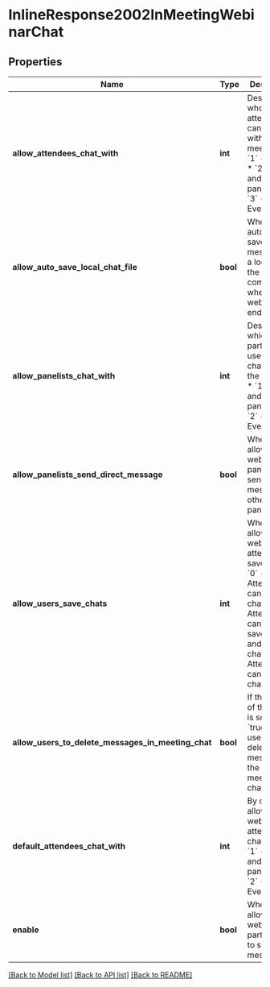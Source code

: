 # InlineResponse2002InMeetingWebinarChat

## Properties
Name | Type | Description | Notes
------------ | ------------- | ------------- | -------------
**allow_attendees_chat_with** | **int** | Designate who webinar attendees can chat with in the meeting. * &#x60;1&#x60; - No one. * &#x60;2&#x60; - Host and all panelists. * &#x60;3&#x60; - Everyone. | [optional] 
**allow_auto_save_local_chat_file** | **bool** | Whether to automatically save chat messages to a local file on the host&#x27;s computer when the webinar ends. | [optional] 
**allow_panelists_chat_with** | **int** | Designate which other participants users can chat with in the meeting. * &#x60;1&#x60; - Host and all panelists. * &#x60;2&#x60; - Everyone. | [optional] 
**allow_panelists_send_direct_message** | **bool** | Whether to allow webinar panelists to send direct messages to other panelists. | [optional] 
**allow_users_save_chats** | **int** | Whether to allow webinar attendees to save chats. * &#x60;0&#x60; - Attendees cannot save chats. * &#x60;1&#x60; - Attendees can only save host and panelist chats. * &#x60;2&#x60; - Attendees can save all chats. | [optional] 
**allow_users_to_delete_messages_in_meeting_chat** | **bool** | If the value of this field is set to &#x60;true&#x60;,  allow users to delete messages in the in-meeting chat.  | [optional] 
**default_attendees_chat_with** | **int** | By default, allow webinar attendees to chat with: * &#x60;1&#x60; - Host and all panelists. * &#x60;2&#x60; - Everyone. | [optional] 
**enable** | **bool** | Whether to allow webinar participants to send chat messages. | [optional] 

[[Back to Model list]](../README.md#documentation-for-models) [[Back to API list]](../README.md#documentation-for-api-endpoints) [[Back to README]](../README.md)

